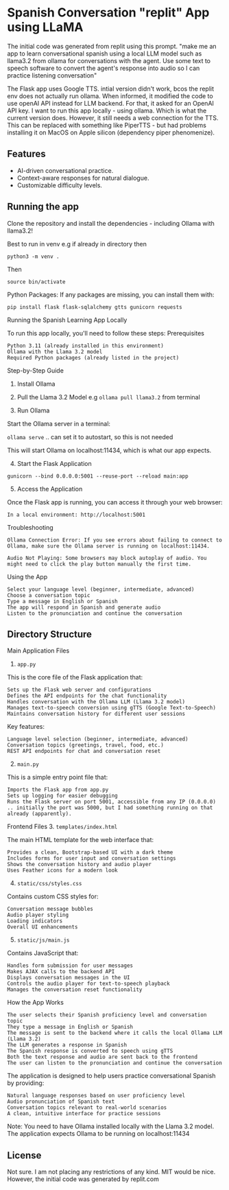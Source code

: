 # Spanish Conversation "replit" App using LLaMA

The initial code was generated from replit using this prompt. 
"make me an app to learn conversational spanish using a local LLM model such as llama3.2 from ollama for conversations with the agent. Use some text to speech software to convert the agent's response into audio so I can practice listening conversation"

The Flask app uses Google TTS. intial version didn't work, bcos the replit env does not actually run ollama. When informed, it modified the code to use openAI API instead for LLM backend. For that, it asked for an OpenAI API key. I want to run this app locally - using ollama. Which is what the current version does. However, it still  needs a web connection for the TTS. This can be replaced with something like PiperTTS - but had problems installing it on MacOS on Apple silicon (dependency piper phenomenize). 


## Features
- AI-driven conversational practice.
- Context-aware responses for natural dialogue.
- Customizable difficulty levels.


## Running the app

Clone the repository and install the dependencies - including Ollama with llama3.2!

Best to run in venv e.g if already in directory then

`python3 -m venv .` 

Then

`source bin/activate`

Python Packages: If any packages are missing, you can install them with:

`pip install flask flask-sqlalchemy gtts gunicorn requests`


Running the Spanish Learning App Locally

To run this app locally, you'll need to follow these steps:
Prerequisites

    Python 3.11 (already installed in this environment)
    Ollama with the Llama 3.2 model
    Required Python packages (already listed in the project)

Step-by-Step Guide
1. Install Ollama

2. Pull the Llama 3.2 Model e.g `ollama pull llama3.2` from terminal

3. Run Ollama

Start the Ollama server in a terminal:

`ollama serve` .. can set it to autostart, so this is not needed

This will start Ollama on localhost:11434, which is what our app expects.

4. Start the Flask Application

`gunicorn --bind 0.0.0.0:5001 --reuse-port --reload main:app`

5. Access the Application

Once the Flask app is running, you can access it through your web browser:

    In a local environment: http://localhost:5001

Troubleshooting

    Ollama Connection Error: If you see errors about failing to connect to Ollama, make sure the Ollama server is running on localhost:11434.

    Audio Not Playing: Some browsers may block autoplay of audio. You might need to click the play button manually the first time.

Using the App

    Select your language level (beginner, intermediate, advanced)
    Choose a conversation topic
    Type a message in English or Spanish
    The app will respond in Spanish and generate audio
    Listen to the pronunciation and continue the conversation



## Directory Structure


Main Application Files
1. `app.py`

This is the core file of the Flask application that:

    Sets up the Flask web server and configurations
    Defines the API endpoints for the chat functionality
    Handles conversation with the Ollama LLM (Llama 3.2 model)
    Manages text-to-speech conversion using gTTS (Google Text-to-Speech)
    Maintains conversation history for different user sessions

Key features:

    Language level selection (beginner, intermediate, advanced)
    Conversation topics (greetings, travel, food, etc.)
    REST API endpoints for chat and conversation reset

2. `main.py`

This is a simple entry point file that:

    Imports the Flask app from app.py
    Sets up logging for easier debugging
    Runs the Flask server on port 5001, accessible from any IP (0.0.0.0) .. initially the port was 5000, but I had something running on that already (apparently).  

Frontend Files
3. `templates/index.html`

The main HTML template for the web interface that:

    Provides a clean, Bootstrap-based UI with a dark theme
    Includes forms for user input and conversation settings
    Shows the conversation history and audio player
    Uses Feather icons for a modern look

4. `static/css/styles.css`

Contains custom CSS styles for:

    Conversation message bubbles
    Audio player styling
    Loading indicators
    Overall UI enhancements

5. `static/js/main.js`

Contains JavaScript that:

    Handles form submission for user messages
    Makes AJAX calls to the backend API
    Displays conversation messages in the UI
    Controls the audio player for text-to-speech playback
    Manages the conversation reset functionality

How the App Works

    The user selects their Spanish proficiency level and conversation topic
    They type a message in English or Spanish
    The message is sent to the backend where it calls the local Ollama LLM (Llama 3.2)
    The LLM generates a response in Spanish
    The Spanish response is converted to speech using gTTS
    Both the text response and audio are sent back to the frontend
    The user can listen to the pronunciation and continue the conversation

The application is designed to help users practice conversational Spanish by providing:

    Natural language responses based on user proficiency level
    Audio pronunciation of Spanish text
    Conversation topics relevant to real-world scenarios
    A clean, intuitive interface for practice sessions

Note: You need to have Ollama installed locally with the Llama 3.2 model. The application expects Ollama to be running on localhost:11434


## License
Not sure. I am not placing any restrictions of any kind. MIT would be nice. However, the initial code was generated by replit.com